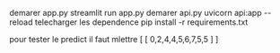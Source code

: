 demarer app.py 
streamlit run app.py
demarer api.py
uvicorn api:app --reload 
telecharger les dependence 
pip install -r requirements.txt

pour tester le predict il faut mlettre 
[
  [
    0,2,4,4,5,6,7,5,5
  ]
]